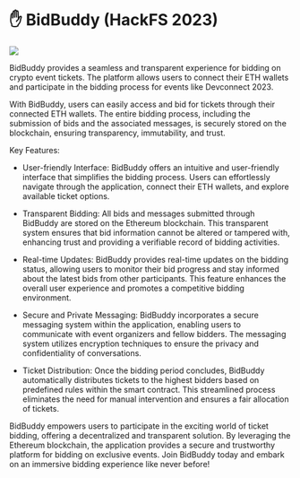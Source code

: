 # ✋ BidBuddy (HackFS 2023)
<img src="https://github.com/MattWong-ca/wave-eth-dapp/blob/main/BidBuddyScreenshot.png">

BidBuddy provides a seamless and transparent experience for bidding on crypto event tickets. The platform allows users to connect their ETH wallets and participate in the bidding process for events like Devconnect 2023.

With BidBuddy, users can easily access and bid for tickets through their connected ETH wallets. The entire bidding process, including the submission of bids and the associated messages, is securely stored on the blockchain, ensuring transparency, immutability, and trust.

Key Features:

- User-friendly Interface: BidBuddy offers an intuitive and user-friendly interface that simplifies the bidding process. Users can effortlessly navigate through the application, connect their ETH wallets, and explore available ticket options.

- Transparent Bidding: All bids and messages submitted through BidBuddy are stored on the Ethereum blockchain. This transparent system ensures that bid information cannot be altered or tampered with, enhancing trust and providing a verifiable record of bidding activities.

- Real-time Updates: BidBuddy provides real-time updates on the bidding status, allowing users to monitor their bid progress and stay informed about the latest bids from other participants. This feature enhances the overall user experience and promotes a competitive bidding environment.

- Secure and Private Messaging: BidBuddy incorporates a secure messaging system within the application, enabling users to communicate with event organizers and fellow bidders. The messaging system utilizes encryption techniques to ensure the privacy and confidentiality of conversations.

- Ticket Distribution: Once the bidding period concludes, BidBuddy automatically distributes tickets to the highest bidders based on predefined rules within the smart contract. This streamlined process eliminates the need for manual intervention and ensures a fair allocation of tickets.

BidBuddy empowers users to participate in the exciting world of ticket bidding, offering a decentralized and transparent solution. By leveraging the Ethereum blockchain, the application provides a secure and trustworthy platform for bidding on exclusive events. Join BidBuddy today and embark on an immersive bidding experience like never before!